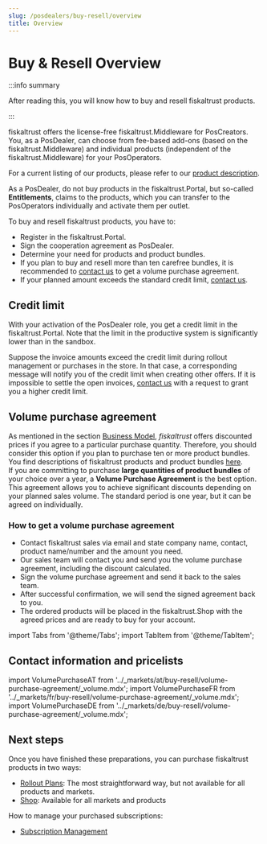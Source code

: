 ```yaml
---
slug: /posdealers/buy-resell/overview
title: Overview
---
```

# Buy & Resell Overview

:::info summary

After reading this, you will know how to buy and resell fiskaltrust products.

:::

fiskaltrust offers the license-free fiskaltrust.Middleware for PosCreators. You, as a PosDealer, can choose from fee-based add-ons (based on the fiskaltrust.Middleware) and individual products (independent of the fiskaltrust.Middleware) for your PosOperators.

For a current listing of our products, please refer to our [product description](./products/overview.md).

As a PosDealer, do not buy products in the fiskaltrust.Portal, but so-called **Entitlements**, claims to the products, which you can transfer to the PosOperators individually and activate them per outlet. 

To buy and resell fiskaltrust products, you have to:
* Register in the fiskaltrust.Portal.
* Sign the cooperation agreement as PosDealer.
* Determine your need for products and product bundles.
* If you plan to buy and resell more than ten carefree bundles, it is recommended to [contact us](overview.md#contact-information-and-pricelists) to get a volume purchase agreement. 
* If your planned amount exceeds the standard credit limit, [contact us](overview.md#contact-information-and-pricelists).


## Credit limit

With your activation of the PosDealer role, you get a credit limit in the fiskaltrust.Portal. Note that the limit in the productive system is significantly lower than in the sandbox.

Suppose the invoice amounts exceed the credit limit during rollout management or purchases in the store. In that case, a corresponding message will notify you of the credit limit when creating other offers. 
If it is impossible to settle the open invoices, [contact us](overview.md#contact-information-and-pricelists) with a request to grant you a higher credit limit. 

## Volume purchase agreement

As mentioned in the section [Business Model](../business-basics/business-model.md), _fiskaltrust_ offers discounted prices if you agree to a particular purchase quantity. Therefore, you should consider this option if you plan to purchase ten or more product bundles. You find descriptions of fiskaltrust products and product bundles [here](./products/overview.md).  
If you are committing to purchase **large quantities of product bundles** of your choice over a year, a **Volume Purchase Agreement** is the best option. This agreement allows you to achieve significant discounts depending on your planned sales volume.
The standard period is one year, but it can be agreed on individually. 

### How to get a volume purchase agreement

* Contact fiskaltrust sales via email and state company name, contact, product name/number and the amount you need.
* Our sales team will contact you and send you the volume purchase agreement, including the discount calculated.
* Sign the volume purchase agreement and send it back to the sales team.
* After successful confirmation, we will send the signed agreement back to you.
* The ordered products will be placed in the fiskaltrust.Shop with the agreed prices and are ready to buy for your account.

import Tabs from '@theme/Tabs';
import TabItem from '@theme/TabItem';

## Contact information and pricelists

import VolumePurchaseAT from '../_markets/at/buy-resell/volume-purchase-agreement/_volume.mdx';
import VolumePurchaseFR from '../_markets/fr/buy-resell/volume-purchase-agreement/_volume.mdx';
import VolumePurchaseDE from '../_markets/de/buy-resell/volume-purchase-agreement/_volume.mdx';

<Tabs groupId="market">

  <TabItem value="AT" label="Austria">
    <VolumePurchaseAT />
  </TabItem>

  <TabItem value="FR" label="France">
    <VolumePurchaseFR />
  </TabItem>

  <TabItem value="DE" label="Germany">
    <VolumePurchaseDE />
  </TabItem>

</Tabs>

## Next steps

Once you have finished these preparations, you can purchase fiskaltrust products in two ways:

* [Rollout Plans](./rollout-plans.md): The most straightforward way, but not available for all products and markets.
* [Shop](./shop.md): Available for all markets and products

How to manage your purchased subscriptions:
* [Subscription Management](./subscription-management.md)